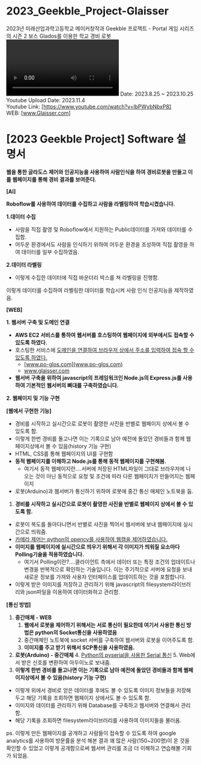 # 2023_Geekble_Project-Glaisser
2023년 미래산업과학고등학교 메이커창작과 Geekble 프로젝트 - Portal 게임 시리즈의 시즌 2 보스 Glados를 이용한 학교 경비 로봇<br>
<video src="https://github.com/hyun0810d/2023_Geekble_Project-Glaisser/assets/84117112/fdaa14c3-3bab-4185-89e1-f17258067645"></video>
Date: 2023.8.25 ~ 2023.10.25<br>
Youtube Upload Date: 2023.11.4<br>
Youtube Link: [https://www.youtube.com/watch?v=lbPWybNbxP8]<br>
WEB: [www.Glaisser.com]

<!-----



Conversion time: 0.327 seconds.


Using this Markdown file:

1. Paste this output into your source file.
2. See the notes and action items below regarding this conversion run.
3. Check the rendered output (headings, lists, code blocks, tables) for proper
   formatting and use a linkchecker before you publish this page.

Conversion notes:

* Docs to Markdown version 1.0β35
* Thu Jan 11 2024 04:07:34 GMT-0800 (PST)
* Source doc: [2023 Geekble Project] Software 설명서
----->


<h1>[2023 Geekble Project] Software 설명서</h1>

**웹을 통한 글라도스 제어와 인공지능을 사용하여 사람인식을 하여 경비로봇을 만들고 이를 웹페이지를 통해 경비 결과를 보여준다.**

**[AI]**

**Roboflow를 사용하여 데이터를 수집하고 사람을 라벨링하여 학습시켰습니다.**

**1.데이터 수집**



* 사람을 직접 촬영 및 Roboflow에서 지원하는 Public데이터를 가져와 데이터를 수집함.
* 어두운 환경에서도 사람을 인식하기 위하여 어두운 환경을 조성하여 직접 촬영을 하여 데이터를 일부 수집하였음.

**2.데이터 라벨링**



* 이렇게 수집한 데이터에 직접 바운더리 박스를 쳐 라벨링을 진행함.

이렇게 데이터를 수집하여 라벨링한 데이터를 학습시켜 사람 인식 인공지능을 제작하였음.

**[WEB]**

**1. 웹서버 구축 및 도메인 연결**



* **AWS EC2 서비스를 통하여 웹서버를 호스팅하여 웹페이지에 외부에서도 접속할 수 있도록 하였다.**
* 호스팅한 서비스에 <span style="text-decoration:underline;">도메인을 연결하여 브라우저 상에서 주소를 입력하여 접속 할 수 있도록 하였다.</span>
    * [www.po-glos.com](www.po-glos.com)
    * www.glaisser.com
* **웹서버 구축을 위하여 javascript의 프레임워크인 Node.js의 Express.js를 사용하여 기본적인 웹서버의 뼈대를 구축하였습니다.**

**2. 웹페이지 및 기능 구현**

**[웹에서 구현한 기능]**



* 경비를 시작하고 실시간으로 로봇이 촬영한 사진을 반별로 웹페이지 상에서 볼 수 있도록 함.
* 이렇게 한번 경비를 돌고나면 이는 기록으로 남아 예전에 돌았던 경비들과 함께 웹페이지상에서 볼 수 있음(history  기능 구현)
* HTML, CSS를 통해 웹페이지의 UI를 구현함
* **동적 웹페이지를 이해하고 Node.js를 통해 동적 웹페이지를 구현해봄.**
    * 여기서 동적 웹페이지란….서버에 저장된 HTML파일이 그대로 브라우저에 나오는 것이 아닌 동적으로 요청 및 조건에 따라 다른 웹페이지가 만들어지는 웹페이지
* 로봇(Arduino)과 웹서버가 통신하기 위하여 로봇에 중간 통신 매체인 노트북을 둠.
1. **경비를 시작하고 실시간으로 로봇이 촬영한 사진을 반별로 웹페이지 상에서 볼 수 있도록 함.**
* 로봇이 복도를 돌아다니면서 반별로 사진을 찍어서 웹서버에 보내 웹페이지에 실시간으로 띄워줌.
* <span style="text-decoration:underline;">카메라 제어는 python의 opencv를 사용하여 웹캠을 제어하였습니다.</span>
* **이미지를 웹페이지에 실시간으로 띄우기 위해서 각 이미지가 띄워질 요소마다 Polling기술을 적용하였습니다.**
    * 여기서 Polling이란?....클라이언트 측에서 데이터 또는 특정 조건의 업데이트나 변경을 반복적으로 확인하는 기술입니다. 이는 주기적으로 서버에 요청을 보내 새로운 정보를 가져와 사용자 인터페이스를 업데이트하는 것을 포함합니다. 
* 이렇게 받은 이미지를 저장하고 관리하기 위해 javascript의 filesystem라이브러리와 json파일을 이용하여 데이터화하고 관리함.

**[통신 방법]**



1. **중간매체 - WEB**
    1. **웹에서 로봇을 제어하기 위해서는 서로 통신이 필요한데 여기서 사용한 통신  방법은 python의 Socket통신을 사용하였음**
    2. 중간매체인 노트북에 socket 서버를 구축하여 웹서버와 로봇을 이어주도록 함.
    3. **이미지를 주고 받기 위해서 SCP통신을 사용하였음.**
2. **로봇(Arduino) - 중간매체**
    4. <span style="text-decoration:underline;">Python의 pyserial을 사용한 Serial 통신</span>
    5. Web에서 받은 신호를 변환하여 아두이노로 보내줌.
2. **이렇게 한번 경비를 돌고나면 이는 기록으로 남아 예전에 돌았던 경비들과 함께 웹페이지상에서 볼 수 있음(history  기능 구현)**
* 이렇게 위에서 경비로 얻은 데이터를 후에도 볼 수 있도록 이미지 정보들을 저장해 두고 해당 기록을 조회하면 웹페이지 상에서도 볼 수 있도록 함.
* 이미지와 데이터를 관리하기 위해 Database를 구축하고 웹서버와 연결해서 관리함.
* 해당 기록을 조회하면 filesystem라이브러리를 사용하여 이미지들을 불러옴.

ps. 이렇게 만든 웹페이지를 공개하고 사람들이 접속할 수 있도록 하여 google analytics를 사용하여 방문률을 분석 해본 결과 꽤 많은 사람(150~200명)이 온 것을 확인할 수 있었고 이렇게 공개함으로써 웹서버 관리를 조금 더 이해하고 연습해볼 기회가 되었음.
